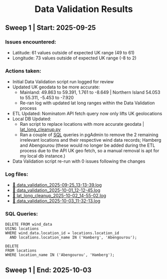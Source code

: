 <h1 align = "center">Data Validation Results</h1>

## Sweep 1 | Start: 2025-09-25
### Issues encountered:
- Latitude: 61 values outside of expected UK range (49 to 61)
- Longitude: 73 values outside of expected UK range (-8 to 2)

### Actions taken:
- Initial Data Validation script run logged for review
- Updated UK geodata to be more accurate:
    - Mainland: 49.863 to 59.391, 1.761 to -8.649 | Northern Island 54.053 to 55.311, -5.453 to -7.920
    - Re-ran log with updated lat long ranges within the Data Validation process
- ETL Updated: Nominatom API fetch query now only lifts UK geolocations
- Local DB Updated:
    - Ran script to replace locations with more accurate geodata | <a href="../scripts/local_db/lat_long_cleanup.py">lat_long_cleanup.py</a> 
    - Ran a couple of [SQL](#sql-query) queries in pgAdmin to remove the 2 remaining irrelevant locations and their respective wind data records; Hamberg and Abengourou (these would no longer be added during the ETL process due to the API UK geo fetch, so a manual removal is apt for my local db instance.)
- Data Validation script re-run with 0 issues following the changes

### Log files:
- <a href=".\logs\data_validation_2025-09-25_13-13-39.log">📂 data_validation_2025-09-25_13-13-39.log</a>
- <a href=".\logs\data_validation_2025-10-01_12-12-45.log">📂 data_validation_2025-10-01_12-12-45.log</a>
- <a href="../scripts/local_db/logs/lat_long_cleanup_2025-10-02_14-55-02.log">📂 lat_long_cleanup_2025-10-02_14-55-02.log</a>
- <a href=".\logs\data_validation_2025-10-03_11-32-13.log">📂 data_validation_2025-10-03_11-32-13.log</a>

### SQL Queries:

```sql-query1-2025-10-02
DELETE FROM wind_data
USING locations
WHERE wind_data.location_id = locations.location_id
  AND locations.location_name IN ('Hamberg', 'Abengourou');
```
```sql-query2-2025-10-02
DELETE
FROM locations
WHERE location_name IN ('Abengourou', 'Hamberg');
```
## Sweep 1 | End: 2025-10-03